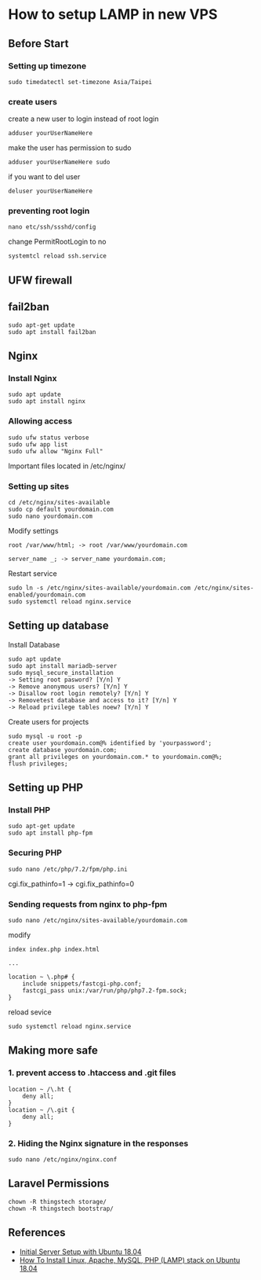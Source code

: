 <a name="#Linux"></a>
# How to setup LAMP in new VPS

## Before Start

### Setting up timezone
```
sudo timedatectl set-timezone Asia/Taipei
```

### create users
create a new user to login instead of root login
```
adduser yourUserNameHere
```
make the user has permission to sudo
```
adduser yourUserNameHere sudo
```

if you want to del user
```
deluser yourUserNameHere
```

### preventing root login
```
nano etc/ssh/ssshd/config
```
change PermitRootLogin to no
```
systemtcl reload ssh.service
```

## UFW firewall

## fail2ban
```
sudo apt-get update
sudo apt install fail2ban
```

## Nginx
### Install Nginx
```
sudo apt update
sudo apt install nginx
```

### Allowing access
```
sudo ufw status verbose
sudo ufw app list
sudo ufw allow "Nginx Full"
```

Important files located in /etc/nginx/

### Setting up sites
```
cd /etc/nginx/sites-available
sudo cp default yourdomain.com
sudo nano yourdomain.com
```

Modify settings
```
root /var/www/html; -> root /var/www/yourdomain.com

server_name _; -> server_name yourdomain.com;
```

Restart service
```
sudo ln -s /etc/nginx/sites-available/yourdomain.com /etc/nginx/sites-enabled/yourdomain.com
sudo systemctl reload nginx.service
```

## Setting up database
Install Database
```
sudo apt update
sudo apt install mariadb-server
sudo mysql_secure_installation
-> Setting root pasword? [Y/n] Y
-> Remove anonymous users? [Y/n] Y
-> Disallow root login remotely? [Y/n] Y
-> Removetest database and access to it? [Y/n] Y
-> Reload privilege tables noew? [Y/n] Y
```

Create users for projects
```
sudo mysql -u root -p
create user yourdomain.com@% identified by 'yourpassword';
create database yourdomain.com;
grant all privileges on yourdomain.com.* to yourdomain.com@%;
flush privileges;
```

## Setting up PHP
### Install PHP
```
sudo apt-get update
sudo apt install php-fpm
```

### Securing PHP
```
sudo nano /etc/php/7.2/fpm/php.ini
```
cgi.fix_pathinfo=1 -> cgi.fix_pathinfo=0
### Sending requests from nginx to php-fpm
```
sudo nano /etc/nginx/sites-available/yourdomain.com
```

modify
```
index index.php index.html

...

location ~ \.php# {
    include snippets/fastcgi-php.conf;
    fastcgi_pass unix:/var/run/php/php7.2-fpm.sock;
}
```

reload sevice
```
sudo systemctl reload nginx.service
```

## Making more safe
### 1.  prevent access to .htaccess and .git files
```
location ~ /\.ht {
    deny all;
}
location ~ /\.git {
    deny all;
}
```

### 2. Hiding the Nginx signature in the responses
```sudo nano /etc/nginx/nginx.conf```

## Laravel Permissions
```
chown -R thingstech storage/
chown -R thingstech bootstrap/
```

## References
- [Initial Server Setup with Ubuntu 18.04](https://www.digitalocean.com/community/tutorials/initial-server-setup-with-ubuntu-18-04)
- [How To Install Linux, Apache, MySQL, PHP (LAMP) stack on Ubuntu 18.04](https://www.digitalocean.com/community/tutorials/how-to-install-linux-apache-mysql-php-lamp-stack-ubuntu-18-04)
